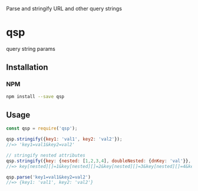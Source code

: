Parse and stringify URL and other query strings

# qsp
query string params

## Installation

###  NPM

```sh
npm install --save qsp
```


## Usage

```js
const qsp = require('qsp');

qsp.stringify({key1: 'val1', key2: 'val2'});
//=> 'key1=val1&key2=val2'

// stringify nested attributes
qsp.stringify({key: {nested: [1,2,3,4], doubleNested: {dnKey: 'val'}}, anotherKey: 'simpleVal'}});
//=> key[nested][]=1&key[nested][]=2&key[nested][]=3&key[nested][]=4&key[doubleNested][dnKey]=val&anotherKey=simpleVal

qsp.parse('key1=val1&key2=val2')
//=> {key1: 'val1', key2: 'val2'}
```
